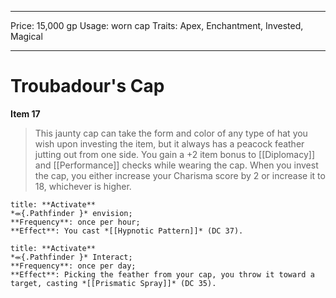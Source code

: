 
---
Price: 15,000 gp
Usage: worn cap
Traits: Apex, Enchantment, Invested, Magical

---

# Troubadour's Cap

**Item 17**

> This jaunty cap can take the form and color of any type of hat you wish upon investing the item, but it always has a peacock feather jutting out from one side. You gain a +2 item bonus to [[Diplomacy]] and [[Performance]] checks while wearing the cap. When you invest the cap, you either increase your Charisma score by 2 or increase it to 18, whichever is higher.

```ad-embed-ability
title: **Activate**
*⬺{.Pathfinder }* envision; 
**Frequency**: once per hour;
**Effect**: You cast *[[Hypnotic Pattern]]* (DC 37).

```

```ad-embed-ability
title: **Activate**
*⬺{.Pathfinder }* Interact; 
**Frequency**: once per day;
**Effect**: Picking the feather from your cap, you throw it toward a target, casting *[[Prismatic Spray]]* (DC 35).

```
